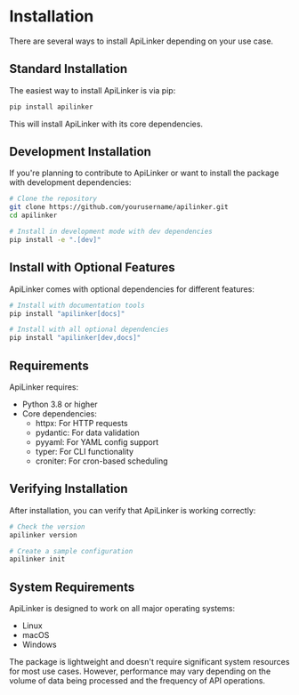 # Installation

There are several ways to install ApiLinker depending on your use case.

## Standard Installation

The easiest way to install ApiLinker is via pip:

```bash
pip install apilinker
```

This will install ApiLinker with its core dependencies.

## Development Installation

If you're planning to contribute to ApiLinker or want to install the package with development dependencies:

```bash
# Clone the repository
git clone https://github.com/yourusername/apilinker.git
cd apilinker

# Install in development mode with dev dependencies
pip install -e ".[dev]"
```

## Install with Optional Features

ApiLinker comes with optional dependencies for different features:

```bash
# Install with documentation tools
pip install "apilinker[docs]"

# Install with all optional dependencies
pip install "apilinker[dev,docs]"
```

## Requirements

ApiLinker requires:

- Python 3.8 or higher
- Core dependencies:
  - httpx: For HTTP requests
  - pydantic: For data validation
  - pyyaml: For YAML config support
  - typer: For CLI functionality
  - croniter: For cron-based scheduling

## Verifying Installation

After installation, you can verify that ApiLinker is working correctly:

```bash
# Check the version
apilinker version

# Create a sample configuration
apilinker init
```

## System Requirements

ApiLinker is designed to work on all major operating systems:

- Linux
- macOS
- Windows

The package is lightweight and doesn't require significant system resources for most use cases. However, performance may vary depending on the volume of data being processed and the frequency of API operations.
